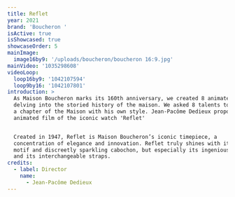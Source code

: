 ```yaml
---
title: Reflet
year: 2021
brand: 'Boucheron '
isActive: true
isShowcased: true
showcaseOrder: 5
mainImage:
  image16by9: '/uploads/boucheron/boucheron 16:9.jpg'
mainVideo: '1035298608'
videoLoop:
  loop16by9: '1042107594'
  loop9by16: '1042107801'
introduction: >
  As Maison Boucheron marks its 160th anniversary, we created 8 animated film
  delving into the storied history of the maison. We asked 8 talents to work on
  a chapter of the Maison with his own style. Jean-Pacôme Dedieux proposed a
  animated film of the iconic watch 'Reflet'


  Created in 1947, Reflet is Maison Boucheron’s iconic timepiece, a
  concentration of elegance and innovation. Reflet truly shines with its gadroon
  motif and discreetly sparkling cabochon, but especially its ingenious clasp
  and its interchangeable straps.
credits:
  - label: Director
    name:
      - Jean-Pacôme Dedieux
---
```


